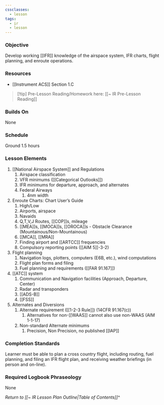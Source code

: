 ```yaml
---
cssclasses:
  - lesson
tags:
  - ir
  - lesson
---
```

### Objective
Develop working [[IFR]] knowledge of the airspace system, IFR charts, flight planning, and enroute operations.

### Resources
- [[Instrument ACS]] Section 1.C

> [!tip] Pre-Lesson Reading/Homework here: [[~ IR Pre-Lesson Reading]]

### Builds On
None

### Schedule
Ground 1.5 hours 

### Lesson Elements
1. [[National Airspace System]] and Regulations 
	1. Airspace classification 
	2. VFR minimums ([[Categorical Outlooks]])
	3. IFR minimums for departure, approach, and alternates
	4. Federal Airways
		1. 4nm width
2. Enroute Charts: Chart User’s Guide
	1. High/Low
	2. Airports, airspace
	3. Navaids
	4. Q,T,V,J Routes, [[COP]]s, mileage
	5. [[MEA]]s, [[MOCA]]s, [[OROCA]]s - Obstacle Clearance (Mountainous/Non-Mountainous)
	6. [[MCA]], [[MRA]]
	7. Finding airport and [[ARTCC]] frequencies 
	8. Compulsory reporting points ([[AIM 5]]-3-2)
3. Flight planning 
	1. Navigation logs, plotters, computers (E6B, etc.), wind computations
	2. Flight plan forms and filing 
	3. Fuel planning and requirements ([[FAR 91.167]])
4. [[ATC]] system 
	1. Communication and Navigation facilities (Approach, Departure, Center)
	2. Radar and transponders 
	3. [[ADS-B]]
	4. [[FSS]]
5. Alternates and Diversions
	1. Alternate requirement ([[1-2-3 Rule]]) (14CFR 91.167(c))
		1. Alternatives for non-[[WAAS]] cannot also use non-WAAS (AIM 1-1-17)
	2. Non-standard Alternate minimums
		1. Precision, Non Precision, no published [[IAP]]


### Completion Standards
Learner must be able to plan a cross country flight, including routing, fuel planning, and filing an IFR flight plan, and receiving weather briefings (in person and on-line).

### Required Logbook Phraseology
None


*Return to [[~ IR Lesson Plan Outline|Table of Contents]]^*
